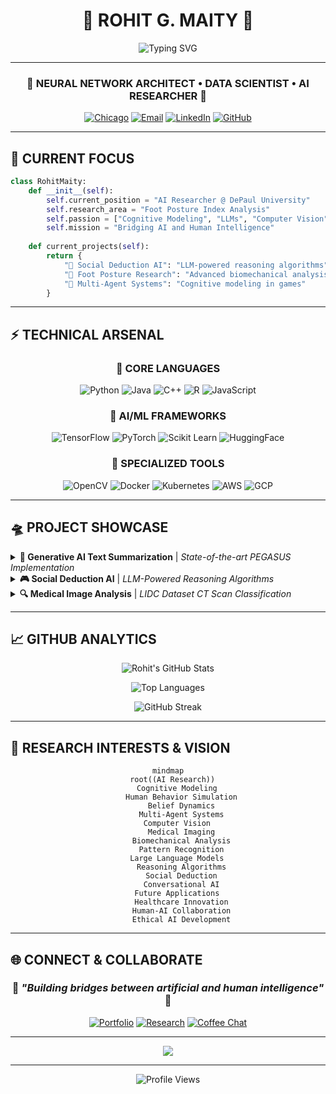 # <div align="center">🚀 **ROHIT G. MAITY** 🚀</div>

<div align="center">
  <img src="https://readme-typing-svg.herokuapp.com?font=Orbitron&size=28&duration=3000&pause=1000&color=00D4FF&center=true&vCenter=true&multiline=true&width=600&height=120&lines=AI+%7C+Machine+Learning+%7C+Deep+Learning;Cognitive+Modeling+%7C+Computer+Vision;Building+the+Future+with+Intelligence" alt="Typing SVG" />
</div>

---

<div align="center">
  
### 🌟 **NEURAL NETWORK ARCHITECT** • **DATA SCIENTIST** • **AI RESEARCHER** 🌟

[![Chicago](https://img.shields.io/badge/📍%20Location-Chicago,%20IL-00D4FF?style=for-the-badge&labelColor=0A0A0A)](https://maps.google.com/?q=Chicago,IL)
[![Email](https://img.shields.io/badge/📧%20Email-maityrohit99@gmail.com-FF6B6B?style=for-the-badge&labelColor=0A0A0A)](mailto:maityrohit99@gmail.com)
[![LinkedIn](https://img.shields.io/badge/💼%20LinkedIn-Connect-0077B5?style=for-the-badge&labelColor=0A0A0A)](https://linkedin.com/in/rohit-maity)
[![GitHub](https://img.shields.io/badge/⚡%20GitHub-Follow-181717?style=for-the-badge&labelColor=0A0A0A)](https://github.com/rohitmaity)

</div>

---

## 🔮 **CURRENT FOCUS** 

```python
class RohitMaity:
    def __init__(self):
        self.current_position = "AI Researcher @ DePaul University"
        self.research_area = "Foot Posture Index Analysis"
        self.passion = ["Cognitive Modeling", "LLMs", "Computer Vision"]
        self.mission = "Bridging AI and Human Intelligence"
    
    def current_projects(self):
        return {
            "🧠 Social Deduction AI": "LLM-powered reasoning algorithms",
            "🦶 Foot Posture Research": "Advanced biomechanical analysis",
            "🎯 Multi-Agent Systems": "Cognitive modeling in games"
        }
```

---

## ⚡ **TECHNICAL ARSENAL**

<div align="center">

### 🧮 **CORE LANGUAGES**
![Python](https://img.shields.io/badge/Python-3776AB?style=for-the-badge&logo=python&logoColor=white)
![Java](https://img.shields.io/badge/Java-ED8B00?style=for-the-badge&logo=openjdk&logoColor=white)
![C++](https://img.shields.io/badge/C++-00599C?style=for-the-badge&logo=c%2B%2B&logoColor=white)
![R](https://img.shields.io/badge/R-276DC3?style=for-the-badge&logo=r&logoColor=white)
![JavaScript](https://img.shields.io/badge/JavaScript-F7DF1E?style=for-the-badge&logo=javascript&logoColor=black)

### 🤖 **AI/ML FRAMEWORKS**
![TensorFlow](https://img.shields.io/badge/TensorFlow-FF6F00?style=for-the-badge&logo=tensorflow&logoColor=white)
![PyTorch](https://img.shields.io/badge/PyTorch-EE4C2C?style=for-the-badge&logo=pytorch&logoColor=white)
![Scikit Learn](https://img.shields.io/badge/scikit--learn-F7931E?style=for-the-badge&logo=scikit-learn&logoColor=white)
![HuggingFace](https://img.shields.io/badge/🤗%20Hugging%20Face-FFD21E?style=for-the-badge&logoColor=black)

### 🔬 **SPECIALIZED TOOLS**
![OpenCV](https://img.shields.io/badge/OpenCV-27338e?style=for-the-badge&logo=OpenCV&logoColor=white)
![Docker](https://img.shields.io/badge/Docker-2CA5E0?style=for-the-badge&logo=docker&logoColor=white)
![Kubernetes](https://img.shields.io/badge/Kubernetes-326ce5?style=for-the-badge&logo=kubernetes&logoColor=white)
![AWS](https://img.shields.io/badge/AWS-FF9900?style=for-the-badge&logo=amazonaws&logoColor=white)
![GCP](https://img.shields.io/badge/Google%20Cloud-4285F4?style=for-the-badge&logo=google-cloud&logoColor=white)

</div>

---

## 🛸 **PROJECT SHOWCASE**

<details>
<summary><b>🧠 Generative AI Text Summarization</b> | <i>State-of-the-art PEGASUS Implementation</i></summary>

```yaml
Technology Stack: PEGASUS Transformer, PyTorch, NLTK, GPU Acceleration
Dataset: SAMSum (16,300+ dialogues)
Performance: High ROUGE scores across all metrics
Innovation: 2x processing speed improvement with batch inference
Impact: Scalable abstractive summarization pipeline
```
</details>

<details>
<summary><b>🎮 Social Deduction AI</b> | <i>LLM-Powered Reasoning Algorithms</i></summary>

```yaml
Technology Stack: LLMs, Cognitive Models, Flask, FastAPI, Socket.IO
Complexity: 12+ character types, 6+ game phases
Architecture: Multi-agent belief dynamics modeling
Scale: 100+ concurrent sessions support
Research Areas: Game theory, Social neuroscience, Deception modeling
```
</details>

<details>
<summary><b>🔍 Medical Image Analysis</b> | <i>LIDC Dataset CT Scan Classification</i></summary>

```yaml
Technology Stack: CNNs, VAE, Statistical Analysis
Dataset: 2,250+ CT scan images
Discovery: 70% pattern recognition in spiculated nodules
Method: Pixel intensity distribution analysis
Application: AI-driven medical imaging diagnostics
```
</details>

---

## 📈 **GITHUB ANALYTICS**

<div align="center">
  
![Rohit's GitHub Stats](https://github-readme-stats.vercel.app/api?username=rohitmaity&show_icons=true&theme=tokyonight&hide_border=true&bg_color=0D1117&title_color=00D4FF&icon_color=00D4FF&text_color=FFFFFF)

![Top Languages](https://github-readme-stats.vercel.app/api/top-langs/?username=rohitmaity&layout=compact&theme=tokyonight&hide_border=true&bg_color=0D1117&title_color=00D4FF&text_color=FFFFFF)

![GitHub Streak](https://github-readme-streak-stats.herokuapp.com/?user=rohitmaity&theme=tokyonight&hide_border=true&background=0D1117&stroke=00D4FF&ring=00D4FF&fire=FF6B6B&currStreakLabel=00D4FF)

</div>

---

## 🎯 **RESEARCH INTERESTS & VISION**

<div align="center">

```mermaid
mindmap
  root((AI Research))
    Cognitive Modeling
      Human Behavior Simulation
      Belief Dynamics
      Multi-Agent Systems
    Computer Vision
      Medical Imaging
      Biomechanical Analysis
      Pattern Recognition
    Large Language Models
      Reasoning Algorithms
      Social Deduction
      Conversational AI
    Future Applications
      Healthcare Innovation
      Human-AI Collaboration
      Ethical AI Development
```

</div>

---

## 🌐 **CONNECT & COLLABORATE**

<div align="center">

### 💫 *"Building bridges between artificial and human intelligence"* 💫

[![Portfolio](https://img.shields.io/badge/🌟%20Portfolio-Visit%20Now-FF6B6B?style=for-the-badge&labelColor=0A0A0A)](https://your-portfolio.com)
[![Research](https://img.shields.io/badge/📚%20Research-Publications-4CAF50?style=for-the-badge&labelColor=0A0A0A)](https://scholar.google.com)
[![Coffee Chat](https://img.shields.io/badge/☕%20Coffee%20Chat-Let's%20Talk%20AI-FFD700?style=for-the-badge&labelColor=0A0A0A)](mailto:maityrohit99@gmail.com)

---

<img src="https://capsule-render.vercel.app/api?type=waving&color=gradient&customColorList=6,11,20&height=100&section=footer&text=Thanks%20for%20visiting!&fontSize=16&fontColor=ffffff&animation=twinkling"/>

</div>

---

<div align="center">
  <img src="https://komarev.com/ghpvc/?username=rohitmaity&label=Profile%20Views&color=00D4FF&style=for-the-badge" alt="Profile Views" />
</div>
